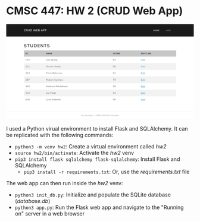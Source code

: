 # CMSC 447: HW 2 (CRUD Web App)

![Home Screen](static/home.PNG)

I used a Python virual environment to install Flask and SQLAlchemy. It can be replicated with the following commands:

- `python3 -m venv hw2`: Create a virtual environment called *hw2*
- `source hw2/bin/activate`: Activate the *hw2* venv 
- `pip3 install flask sqlalchemy flask-sqlalchemy`: Install Flask and SQLAlchemy 
    - `pip3 install -r requirements.txt`: Or, use the *requirements.txt* file

The web app can then run inside the *hw2* venv:

- `python3 init_db.py`: Initialize and populate the SQLite database (*database.db*)
- `python3 app.py`: Run the Flask web app and navigate to the "Running on" server in a web browser

